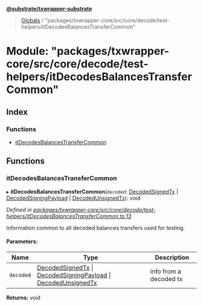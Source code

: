 **[@substrate/txwrapper-substrate](../README.md)**

> [Globals](../globals.md) / "packages/txwrapper-core/src/core/decode/test-helpers/itDecodesBalancesTransferCommon"

# Module: "packages/txwrapper-core/src/core/decode/test-helpers/itDecodesBalancesTransferCommon"

## Index

### Functions

* [itDecodesBalancesTransferCommon](_packages_txwrapper_core_src_core_decode_test_helpers_itdecodesbalancestransfercommon_.md#itdecodesbalancestransfercommon)

## Functions

### itDecodesBalancesTransferCommon

▸ **itDecodesBalancesTransferCommon**(`decoded`: [DecodedSignedTx](_packages_txwrapper_core_src_types_decode_.md#decodedsignedtx) \| [DecodedSigningPayload](_packages_txwrapper_core_src_types_decode_.md#decodedsigningpayload) \| [DecodedUnsignedTx](_packages_txwrapper_core_src_types_decode_.md#decodedunsignedtx)): void

*Defined in [packages/txwrapper-core/src/core/decode/test-helpers/itDecodesBalancesTransferCommon.ts:13](https://github.com/paritytech/txwrapper-core/blob/79cbc99/packages/txwrapper-core/src/core/decode/test-helpers/itDecodesBalancesTransferCommon.ts#L13)*

Information common to all decoded balances transfers used for testing.

#### Parameters:

Name | Type | Description |
------ | ------ | ------ |
`decoded` | [DecodedSignedTx](_packages_txwrapper_core_src_types_decode_.md#decodedsignedtx) \| [DecodedSigningPayload](_packages_txwrapper_core_src_types_decode_.md#decodedsigningpayload) \| [DecodedUnsignedTx](_packages_txwrapper_core_src_types_decode_.md#decodedunsignedtx) | info from a decoded tx  |

**Returns:** void
